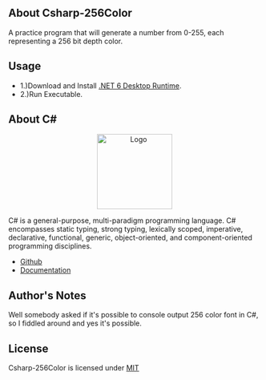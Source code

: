 ## About Csharp-256Color

A practice program that will generate a number from 0-255, each representing a 256 bit depth color.

## Usage

* 1.)Download and Install [.NET 6 Desktop Runtime](https://dotnet.microsoft.com/en-us/download/dotnet/6.0).
* 2.)Run Executable.

## About C#

<p align="center"><img src="https://i.imgur.com/LkGw37V.png" width="150px" height="auto" alt="Logo"></a></p>

C# is a general-purpose, multi-paradigm programming language. C# encompasses static typing, strong typing, lexically scoped, imperative, declarative, functional, generic, object-oriented, and component-oriented programming disciplines.

* [Github](https://github.com/dotnet/csharplang)
* [Documentation](https://docs.microsoft.com/en-us/dotnet/csharp/)

## Author's Notes

Well somebody asked if it's possible to console output 256 color font in C#, so I fiddled around and yes it's possible.

## License

Csharp-256Color is licensed under [MIT](https://choosealicense.com/licenses/mit/)
